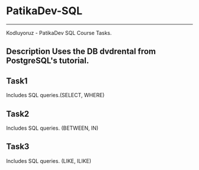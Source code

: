 # PatikaDev-SQL

-----------------------------

Kodluyoruz - PatikaDev SQL Course Tasks.

## Description Uses the DB dvdrental from PostgreSQL's tutorial.

## Task1
Includes SQL queries.(SELECT, WHERE)

## Task2
Includes SQL queries. (BETWEEN, IN)

## Task3
Includes SQL queries. (LIKE, ILIKE)